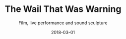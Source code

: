 ---
title: The Wail That Was Warning
subtitle: Film, live performance and sound sculpture
date: '2018-03-01'
thumbnail: wail.jpg
related: []
category: ['']
---
